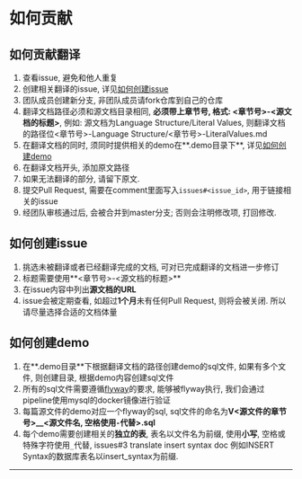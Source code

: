 # 如何贡献

## 如何贡献翻译

1. 查看issue, 避免和他人重复
2. 创建相关翻译的issue, 详见[如何创建issue](#如何创建issue)
3. 团队成员创建新分支, 非团队成员请fork仓库到自己的仓库
4. 翻译文档路径必须和源文档目录相同, **必须带上章节号, 格式: <章节号>-<源文档的标题>**, 
例如: 源文档为Language Structure/Literal Values, 
则翻译文档的路径位<章节号>-Language Structure/<章节号>-LiteralValues.md
5. 在翻译文档的同时, 须同时提供相关的demo在**.demo目录下**, 详见[如何创建demo](#如何创建demo)
6. 在翻译文档开头, 添加原文路径
7. 如果无法翻译的部分, 请留下原文.
8. 提交Pull Request, 需要在comment里面写入`issues#<issue_id>`, 用于链接相关的issue
9. 经团队审核通过后, 会被合并到master分支; 否则会注明修改项, 打回修改.

## 如何创建issue

1. 挑选未被翻译或者已经翻译完成的文档, 可对已完成翻译的文档进一步修订
2. 标题需要使用**<章节号>-<源文档的标题>**
3. 在issue内容中列出**源文档的URL**
4. issue会被定期查看, 如超过**1个月**未有任何Pull Request, 则将会被关闭.
所以请尽量选择合适的文档体量

## 如何创建demo

1. 在**.demo目录**下根据翻译文档的路径创建demo的sql文件, 
如果有多个文件, 则创建目录, 根据demo内容创建sql文件
2. 所有的sql文件需要遵循[flyway][]的要求, 能够被flyway执行, 
我们会通过pipeline使用mysql的docker镜像进行验证
3. 每篇源文件的demo对应一个flyway的sql, sql文件的命名为**V<源文件的章节号>__<源文件名, 空格使用`-`代替>.sql**
4. 每个demo需要创建相关的**独立的表**, 表名以文件名为前缀, 使用**小写**, 空格或特殊字符使用`_`代替, 
issues#3 translate insert syntax doc
例如INSERT Syntax的数据库表名以insert_syntax为前缀.

---

[flyway]: https://flywaydb.org